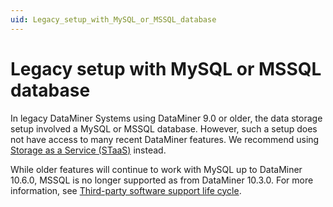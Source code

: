 ```yaml
---
uid: Legacy_setup_with_MySQL_or_MSSQL_database
---
```


# Legacy setup with MySQL or MSSQL database

In legacy DataMiner Systems using DataMiner 9.0 or older, the data storage setup involved a MySQL or MSSQL database. However, such a setup does not have access to many recent DataMiner features. We recommend using [Storage as a Service (STaaS)](xref:STaaS) instead.

While older features will continue to work with MySQL up to DataMiner 10.6.0, MSSQL is no longer supported as from DataMiner 10.3.0. For more information, see [Third-party software support life cycle](xref:Software_support_life_cycles#third-party-software-support-life-cycle).
